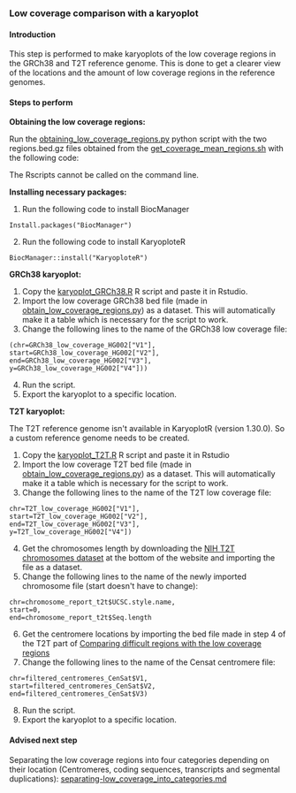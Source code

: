 ### Low coverage comparison with a karyoplot 

#### Introduction
This step is performed to make karyoplots of the low coverage regions in the GRCh38 and T2T reference genome.
This is done to get a clearer view of the locations and the amount of low coverage regions in the reference genomes. 

#### Steps to perform

**Obtaining the low coverage regions:**

Run the [obtaining_low_coverage_regions.py](https://github.com/WoutPoelen/Internship_T2T/blob/main/scripts/python/obtaining_low_coverage_regions.py) 
python script with the two regions.bed.gz files obtained from the
[get_coverage_mean_regions.sh](https://github.com/WoutPoelen/Internship_T2T/blob/main/scripts/bash/get_coverage_mean_regions.sh) with the following code:

The Rscripts cannot be called on the command line.

**Installing necessary packages:**
1. Run the following code to install BiocManager
```
Install.packages("BiocManager")
```
2. Run the following code to install KaryoploteR
```
BiocManager::install("KaryoploteR")
```

**GRCh38 karyoplot:**
1. Copy the [karyoplot_GRCh38.R](https://github.com/WoutPoelen/Internship_T2T/blob/main/scripts/r/karyoplot_GRCh38.R) R script and paste it in Rstudio.
2. Import the low coverage GRCh38 bed file (made in [obtain_low_coverage_regions.py](https://github.com/WoutPoelen/Internship_T2T/blob/main/scripts/python/obtaining_low_coverage_regions.py))  as a dataset. This will automatically make it a table which is necessary for the script to work.
3. Change the following lines to the name of the GRCh38 low coverage file:
```
(chr=GRCh38_low_coverage_HG002["V1"],
start=GRCh38_low_coverage_HG002["V2"], 
end=GRCh38_low_coverage_HG002["V3"],
y=GRCh38_low_coverage_HG002["V4"]))
```
4. Run the script.
5. Export the karyoplot to a specific location.


**T2T karyoplot:**

The T2T reference genome isn't available in KaryoplotR (version 1.30.0). So a custom reference genome needs to be created.
1. Copy the [karyoplot_T2T.R](https://github.com/WoutPoelen/Internship_T2T/blob/main/scripts/r/karyoplot_T2T.R) R script and paste it in Rstudio
2. Import the low coverage T2T bed file (made in [obtain_low_coverage_regions.py](https://github.com/WoutPoelen/Internship_T2T/blob/main/scripts/python/obtaining_low_coverage_regions.py)) as a dataset. This will automatically make it a table which is necessary for the script to work.
3. Change the following lines to the name of the T2T low coverage file:
```
chr=T2T_low_coverage_HG002["V1"], 
start=T2T_low_coverage_HG002["V2"], 
end=T2T_low_coverage_HG002["V3"],
y=T2T_low_coverage_HG002["V4"])
```
4. Get the chromosomes length by downloading the [NIH T2T chromosomes dataset](https://www.ncbi.nlm.nih.gov/datasets/genome/GCF_009914755.1/) at the bottom of the website and importing the file as a dataset.
5. Change the following lines to the name of the newly imported chromosome file (start doesn't have to change):
```
chr=chromosome_report_t2t$UCSC.style.name,
start=0, 
end=chromosome_report_t2t$Seq.length
```
6. Get the centromere locations by importing the bed file made in step 4 of the T2T part of [Comparing difficult regions with the low coverage regions](#category)
7. Change the following lines to the name of the Censat centromere file:
```
chr=filtered_centromeres_CenSat$V1,
start=filtered_centromeres_CenSat$V2,
end=filtered_centromeres_CenSat$V3)
```
8. Run the script.
9. Export the karyoplot to a specific location.

#### Advised next step
Separating the low coverage regions into four categories depending on their location
(Centromeres, coding sequences, transcripts and segmental duplications):
[separating-low_coverage_into_categories.md](https://github.com/WoutPoelen/Internship_T2T/tree/main/documentation/separating_low_coverage_into_categories.md)
